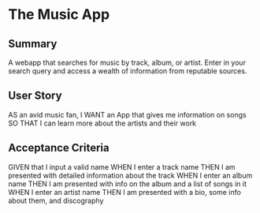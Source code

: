 # The Music App

## Summary

A webapp that searches for music by track, album, or artist. Enter in your search query and access a wealth of information from reputable sources.

## User Story

AS an avid music fan,
I WANT an App that gives me information on songs
SO THAT I can learn more about the artists and their work

## Acceptance Criteria

GIVEN that I input a valid name
WHEN I enter a track name
THEN I am presented with detailed information about the track
WHEN I enter an album name
THEN I am presented with info on the album and a list of songs in it
WHEN I enter an artist name
THEN I am presented with a bio, some info about them, and discography